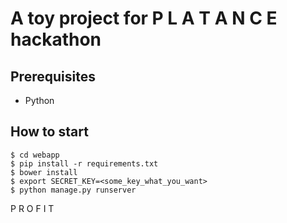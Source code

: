 A toy project for P L A T A N C E hackathon
===========================================


Prerequisites
-------------

  - Python


How to start
------------

```
$ cd webapp
$ pip install -r requirements.txt
$ bower install
$ export SECRET_KEY=<some_key_what_you_want>
$ python manage.py runserver
```

P R O F I T

